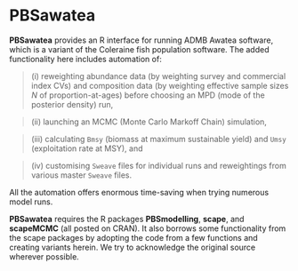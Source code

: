 # PBSawatea #

**PBSawatea** provides an R interface for running ADMB Awatea software, which is a variant of the Coleraine fish population software. The added functionality here includes automation of:

> (i) reweighting abundance data (by weighting survey and commercial index CVs) and  composition data (by weighting effective sample sizes _N_ of proportion-at-ages) before choosing an MPD (mode of the posterior density) run,

> (ii) launching an MCMC (Monte Carlo Markoff Chain) simulation,

> (iii) calculating `Bmsy` (biomass at maximum sustainable yield) and `Umsy` (exploitation rate at MSY), and

> (iv) customising `Sweave` files for individual runs and reweightings from various master `Sweave` files.

All the automation offers enormous time-saving when trying numerous model runs.

**PBSawatea** requires the R packages **PBSmodelling**, **scape**, and **scapeMCMC** (all posted on CRAN). It also borrows some functionality from the scape packages by adopting the code from a few functions and creating variants herein. We try to acknowledge the original source wherever possible.